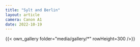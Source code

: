 ```yaml
---
title: "Sylt and Berlin"
layout: article
camera: Canon A1
date: 2022-10-19
---
```


{{< own_gallery folder="media/gallery/*" rowHeight=300 />}}